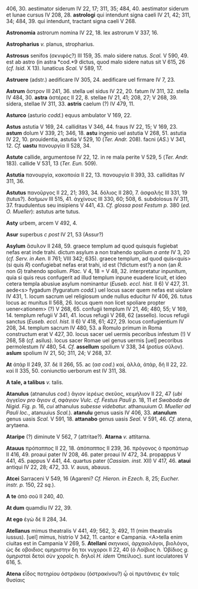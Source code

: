 406, 30. aestimator siderum IV 22, 17; 311, 35; 484, 40. aestimator
siderum et lunae cursus IV 208, 28. **astrologi** qui intendunt signa
caeli IV 21, 42; 311, 34; 484, 39. qui intendunt, tractant signa caeli V
268.

**Astronomia** astrorum nomina IV 22, 18. lex astrorum V 337, 16.

**Astropharius** *v.* planus, stropharius.

**Astrosus** senifos (σκνιφός?) III 159, 35. malo sidere natus. *Scal.*
V 590, 49. est ab astro (in astra *cod.*9 dictus, quod malo sidere natus
sit V 615, 26 (*cf. Isid.* X 13). lunaticus *Scal.* V 589, 17.

**Astruere** (adstr.) aedificare IV 305, 24. aedificare uel firmare IV
7, 23.

**Astrum** ἄστρον III 241, 36. stella uel sidus IV 22, 20. fatum IV 311,
32. stella IV 484, 30. **astra** ἀστέρες II 22, 8. stellae IV 21, 41;
208, 27; V 268, 39. sidera, stellae IV 311, 33. **astris** caelum (?) IV
479, 11.

**Asturco** (asturio *codd.*) equus ambulator V 169, 22.

**Astus** astutia V 169, 24. calliditas V 346, 44. fraus IV 22, 15; V
169, 23. **astum** dolum V 339, 21; 346, 18. **astu** ingenio uel
astutia V 268, 51. astutia IV 22, 10. prouidentia, astutia V 529, 10
(*Ter. Andr.* 208). facni (*AS.*) V 341, 12. *Cf.* **uastu** πανουργία
II 528, 34.

**Astute** callide, argumentose IV 22, 12. in re mala perite V 529, 5
(*Ter. Andr.* 183). callide V 531, 13 (*Ter. Eun.* 509).

**Astutia** πανουργία, κακοποιία II 22, 13. πανουργία II 393, 33.
calliditas IV 311, 36.

**Astutus** πανοῦργος II 22, 21; 393, 34. δόλιος II 280, 7. ἀσφαλής III
331, 19 (tutus?). δαήμων III 515, 41. ἀγχίνους III 330, 60; 508, 6.
subdolosus IV 311, 37. fraudulentus seu insipiens V 441, 43. *Cf. glossa
post Festum p.* 380 (*ed. O. Mueller*): astutus arte tutus.

**Asty** urbem, arcem V 492, 4.

**Asur** superbus *c post* IV 21, 53 (Assur?)

**Asylum** ἄσυλον II 248, 59. graece templum ad quod quisquis fugiebat
nefas erat inde trahi. dictum asylum a non trahendo spolium *a ante* IV
3, 20 (*cf. Serv. in Aen.* II 761; VIII 342; 635). graece templum, ad
quod quis\<quis\> (si quis *R*) confugiebat nefas erat trahi, id est
(?dictum est?) a non (an *R.* non *G*) trahendo spolium. *Plac.* V 4, 18
= V 48, 32. interpretatur inpunitum, quia si quis reus confugerit ad
illud templum inpune euadere licuit, et ideo cetera templa abusiue
asylum nominantur (*Euseb. eccl. hist.* II 6) V 427, 31. aede\<s\>
fygadum (fyguratum *codd.*) uel locus sacer quem nefas est uiolare IV
431, 1. locum sacrum uel religiosum unde nullus educitur IV 406, 26.
tutus locus ac munitus II 568, 26. locus quem non licet spoliare propter
uener\<ationem\> (?) V 268, 65. confugii templum IV 21, 46; 480, 55; V
169, 14. templum refugii V 341, 41. locus refugii V 268, 62 (assello).
locus refugii sanctus (*Euseb. eccl. hist.* II 6) V 418, 61; 427, 29.
locus confugientium IV 208, 34. templum sacrum IV 480, 53. a Romulo
primum in Roma constructum erat V 427, 30. locus sacer uel uermis
pecoribus infestum (!) V 268, 58 (*cf.* asilus). locus sacer Romae uel
genus uermis [uel] pecoribus permolestum IV 480, 54. *Cf.*
**assellum** spolium V 338, 34 (*potius* σῦλον). **aslum** spolium IV
21, 50; 311, 24; V 268, 37.

**At** ἀτάρ II 249, 37. δέ II 266, 55. ac (ασ *cod.*) καί, ἀλλά, ἀτάρ,
δή II 22, 22. καί II 335, 50. coniunctio uerborum est IV 311, 38.

**A tale, a talibus** *v.* talis.

**Atanulus** (atnanulus *cod.*) ἅγιον ἱερέως σκεῦος, κειμήλιον II 22, 47
(*ubi* ἀγγεῖον *pro* ἄγιον *d*, σφάγιον *Vulc. cf. Festus PauIi p.* 18,
11 *et Swoboda de Nigid. Fig. p.* 16, *cui* athanulus *subesse
videbatur.* athanuuium *O. Mueller ad Pauli loc.*, atanuuius *Scal.*).
**atanulu** genus uasis IV 406, 33. **atanulum** genus uasis *Scal.* V
591, 18. **attanabo** genus uasis *Seal.* V 591, 46. *Cf.* atena,
arytaena.

**Ataripe** (?) diminute V 562, 7 (attritae?). **Atarna** *v.*
attitarna.

**Atauus** πρόπαππος II 22, 18. ἀπόπαππος II 239, 36. πρόγονος ὁ
προπάτωρ II 416, 49. proaui pater IV 208, 46. pater proaui IV 472, 34.
propappus V 441, 45. pappus V 441, 44. quartus pater (*Cassian. inst.*
XII) V 417, 46. **ataui** antiqui IV 22, 28; 472, 33. *V.* auus, abauus.

**Atcei** Sarraceni V 549, 16 (Agareni? *Cf. Hieron. in Ezech.* 8, 25;
*Eucher. instr. p.* 150, 22 *sq.*).

**A te** ἀπὸ σοῦ II 240, 40.

**At dum** quamdiu IV 22, 39.

**At ego** ἐγὼ δέ II 284, 34.

**Atellanus** mimus theatralis V 441, 49; 562, 3; 492, 11 (mim
theatralis iussus). [uel] mimus, histrio V 342, 11. cantor e Campania.
\<A\>tella enim ciuitas est in Campania V 269, 5. **Atellani** σκηνικοί,
ἀρχαιολόγοι, βιολόγοι, ὡς δε οβοιδιος ομηριστην δη τοι νυχοροι II 22, 40
(ὁ Λοίβιος *h.* Ὀβίδιος *g.* ὁμηρισταὶ δετοὶ σὺν χοροῖς *h.* δηλοῖ *H.
idem* Ὀπείλιος). sunt ioculatores V 616, 5.

**Atena** εἶδος ποτηρίου ὀστράκου (ὀστρακίνου?) ᾧ οἱ πρυτάνεις ἐν ταῖς
θυσίαις
